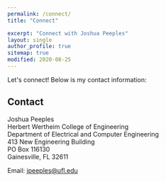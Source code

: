 ```yaml
---
permalink: /connect/
title: "Connect"

excerpt: "Connect with Joshua Peeples"
layout: single
author_profile: true
sitemap: true
modified: 2020-08-25
---  
```


Let's connect! Below is my contact information:

## Contact
Joshua Peeples<br/>
Herbert Wertheim College of Engineering<br/>
Department of Electrical and Computer Engineering<br/>
413 New Engineering Building<br/>
PO Box 116130<br/>
Gainesville, FL 32611<br/>

Email: [jpeeples@ufl.edu](mailto:jpeeples@ufl.edu)



